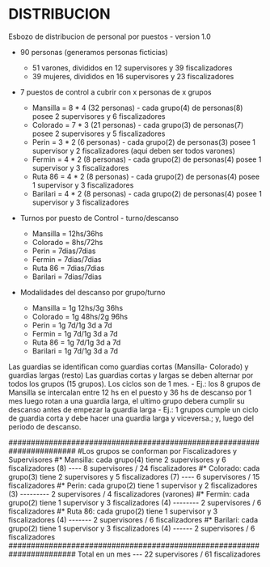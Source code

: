 # DISTRIBUCION
Esbozo de distribucion de personal por puestos - version 1.0
* 90 personas (generamos personas ficticias)
	* 51 varones, divididos en 12 supervisores y 39 fiscalizadores
	* 39 mujeres, divididos en 16 supervisores y 23 fiscalizadores

* 7 puestos de control a cubrir con x personas de x grupos
	* Mansilla = 8 * 4 (32 personas) - cada grupo(4) de personas(8) posee 2 supervisores y 6 fiscalizadores
	* Colorado = 7 * 3 (21 personas) - cada grupo(3) de personas(7) posee 2 supervisores y 5 fiscalizadores
	* Perin = 3 * 2 (6 personas) - cada grupo(2) de personas(3) posee 1 supervisor y 2 fiscalizadores (aqui deben ser todos varones)
	* Fermin = 4 * 2 (8 personas) - cada grupo(2) de personas(4) posee 1 supervisor y 3 fiscalizadores
	* Ruta 86 = 4 * 2 (8 personas) - cada grupo(2) de personas(4) posee 1 supervisor y 3 fiscalizadores 
	* Barilari = 4 * 2 (8 personas) - cada grupo(2) de personas(4) posee 1 supervisor y 3 fiscalizadores

* Turnos por puesto de Control - turno/descanso
	* Mansilla = 12hs/36hs 
	* Colorado = 8hs/72hs
	* Perin = 7dias/7dias
	* Fermin = 7dias/7dias 
	* Ruta 86 = 7dias/7dias
	* Barilari = 7dias/7dias

* Modalidades del descanso por grupo/turno 
	* Mansilla = 1g 12hs/3g 36hs
	* Colorado = 1g  48hs/2g 96hs
	* Perin = 1g 7d/1g 3d a 7d
	* Fermin = 1g 7d/1g 3d a 7d
	* Ruta 86 = 1g 7d/1g 3d a 7d
	* Barilari = 1g 7d/1g 3d a 7d

Las guardias se identifican como guardias cortas (Mansilla- Colorado) y guardias largas (resto)
Las guardias cortas y largas se deben alternar por todos los grupos (15 grupos). Los ciclos son de 1 mes. 
    - Ej.: los 8 grupos de Mansilla se intercalan entre 12 hs en el puesto y 36 hs de descanso por 1 mes luego rotan a una guardia larga, el ultimo grupo debera cumplir su  descanso antes de empezar la guardia larga
    - Ej.: 1 grupos cumple un ciclo de guardia corta y debe hacer una guardia larga y viceversa.; y, luego del periodo de descanso.

#######################################################################
#Los grupos se conforman por Fiscalizadores y Supervisores
#* Mansilla: cada grupo(4) tiene 2 supervisores y 6 fiscalizadores (8) ---- 8 supervisores / 24 fiscalizadores
#* Colorado: cada grupo(3) tiene 2 supervisores y 5 fiscalizadores (7) ---- 6 supervisores / 15 fiscalizadores
#* Perin: cada grupo(2) tiene 1 supervisor y 2 fiscalizadores (3) --------- 2 supervisores / 4 fiscalizadores (varones)
#* Fermin: cada grupo(2) tiene 1 supervisor y 3 fiscalizadores (4) -------- 2 supervisores / 6 fiscalizadores
#* Ruta 86: cada grupo(2) tiene 1 supervisor y 3 fiscalizadores (4) ------- 2 supervisores / 6 fiscalizadores
#* Barilari: cada grupo(2) tiene 1 supervisor y 3 fiscalizadores (4) ------ 2 supervisores / 6 fiscalizadores
#######################################################################
							Total en un mes --- 22 supervisores / 61 fiscalizadores
